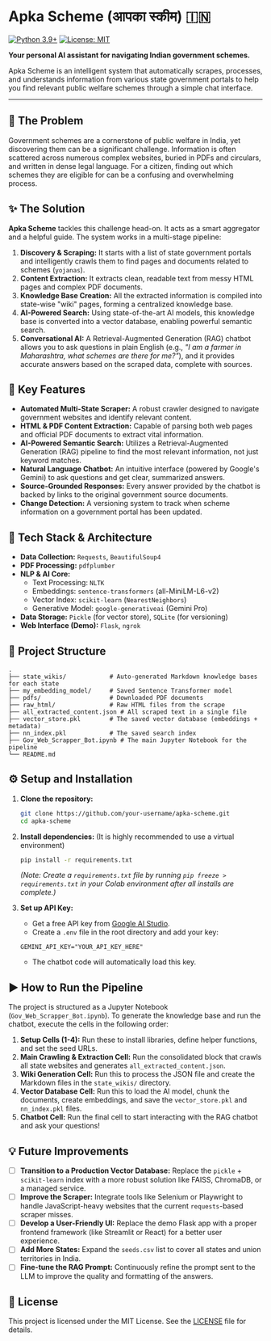 # Apka Scheme (आपका स्कीम) 🇮🇳

[![Python 3.9+](https://img.shields.io/badge/python-3.9+-blue.svg)](https://www.python.org/downloads/)
[![License: MIT](https://img.shields.io/badge/License-MIT-yellow.svg)](https://opensource.org/licenses/MIT)

**Your personal AI assistant for navigating Indian government schemes.**

Apka Scheme is an intelligent system that automatically scrapes, processes, and understands information from various state government portals to help you find relevant public welfare schemes through a simple chat interface.

---

## 🎯 The Problem

Government schemes are a cornerstone of public welfare in India, yet discovering them can be a significant challenge. Information is often scattered across numerous complex websites, buried in PDFs and circulars, and written in dense legal language. For a citizen, finding out which schemes they are eligible for can be a confusing and overwhelming process.

## ✨ The Solution

**Apka Scheme** tackles this challenge head-on. It acts as a smart aggregator and a helpful guide. The system works in a multi-stage pipeline:

1.  **Discovery & Scraping:** It starts with a list of state government portals and intelligently crawls them to find pages and documents related to schemes (`yojanas`).
2.  **Content Extraction:** It extracts clean, readable text from messy HTML pages and complex PDF documents.
3.  **Knowledge Base Creation:** All the extracted information is compiled into state-wise "wiki" pages, forming a centralized knowledge base.
4.  **AI-Powered Search:** Using state-of-the-art AI models, this knowledge base is converted into a vector database, enabling powerful semantic search.
5.  **Conversational AI:** A Retrieval-Augmented Generation (RAG) chatbot allows you to ask questions in plain English (e.g., *"I am a farmer in Maharashtra, what schemes are there for me?"*), and it provides accurate answers based on the scraped data, complete with sources.

## 🚀 Key Features

*   **Automated Multi-State Scraper:** A robust crawler designed to navigate government websites and identify relevant content.
*   **HTML & PDF Content Extraction:** Capable of parsing both web pages and official PDF documents to extract vital information.
*   **AI-Powered Semantic Search:** Utilizes a Retrieval-Augmented Generation (RAG) pipeline to find the most relevant information, not just keyword matches.
*   **Natural Language Chatbot:** An intuitive interface (powered by Google's Gemini) to ask questions and get clear, summarized answers.
*   **Source-Grounded Responses:** Every answer provided by the chatbot is backed by links to the original government source documents.
*   **Change Detection:** A versioning system to track when scheme information on a government portal has been updated.

## 🔧 Tech Stack & Architecture

*   **Data Collection:** `Requests`, `BeautifulSoup4`
*   **PDF Processing:** `pdfplumber`
*   **NLP & AI Core:**
    *   Text Processing: `NLTK`
    *   Embeddings: `sentence-transformers` (all-MiniLM-L6-v2)
    *   Vector Index: `scikit-learn` (`NearestNeighbors`)
    *   Generative Model: `google-generativeai` (Gemini Pro)
*   **Data Storage:** `Pickle` (for vector store), `SQLite` (for versioning)
*   **Web Interface (Demo):** `Flask`, `ngrok`

## 📁 Project Structure

```
.
├── state_wikis/            # Auto-generated Markdown knowledge bases for each state
├── my_embedding_model/     # Saved Sentence Transformer model
├── pdfs/                   # Downloaded PDF documents
├── raw_html/               # Raw HTML files from the scrape
├── all_extracted_content.json # All scraped text in a single file
├── vector_store.pkl        # The saved vector database (embeddings + metadata)
├── nn_index.pkl            # The saved search index
├── Gov_Web_Scrapper_Bot.ipynb # The main Jupyter Notebook for the pipeline
└── README.md
```

## ⚙️ Setup and Installation

1.  **Clone the repository:**
    ```bash
    git clone https://github.com/your-username/apka-scheme.git
    cd apka-scheme
    ```

2.  **Install dependencies:**
    (It is highly recommended to use a virtual environment)
    ```bash
    pip install -r requirements.txt
    ```
    *(Note: Create a `requirements.txt` file by running `pip freeze > requirements.txt` in your Colab environment after all installs are complete.)*

3.  **Set up API Key:**
    *   Get a free API key from [Google AI Studio](https://aistudio.google.com/).
    *   Create a `.env` file in the root directory and add your key:
      ```
      GEMINI_API_KEY="YOUR_API_KEY_HERE"
      ```
    *   The chatbot code will automatically load this key.

## ▶️ How to Run the Pipeline

The project is structured as a Jupyter Notebook (`Gov_Web_Scrapper_Bot.ipynb`). To generate the knowledge base and run the chatbot, execute the cells in the following order:

1.  **Setup Cells (1-4):** Run these to install libraries, define helper functions, and set the seed URLs.
2.  **Main Crawling & Extraction Cell:** Run the consolidated block that crawls all state websites and generates `all_extracted_content.json`.
3.  **Wiki Generation Cell:** Run this to process the JSON file and create the Markdown files in the `state_wikis/` directory.
4.  **Vector Database Cell:** Run this to load the AI model, chunk the documents, create embeddings, and save the `vector_store.pkl` and `nn_index.pkl` files.
5.  **Chatbot Cell:** Run the final cell to start interacting with the RAG chatbot and ask your questions!

## 💡 Future Improvements

-   [ ] **Transition to a Production Vector Database:** Replace the `pickle` + `scikit-learn` index with a more robust solution like FAISS, ChromaDB, or a managed service.
-   [ ] **Improve the Scraper:** Integrate tools like Selenium or Playwright to handle JavaScript-heavy websites that the current `requests`-based scraper misses.
-   [ ] **Develop a User-Friendly UI:** Replace the demo Flask app with a proper frontend framework (like Streamlit or React) for a better user experience.
-   [ ] **Add More States:** Expand the `seeds.csv` list to cover all states and union territories in India.
-   [ ] **Fine-tune the RAG Prompt:** Continuously refine the prompt sent to the LLM to improve the quality and formatting of the answers.

## 📜 License

This project is licensed under the MIT License. See the [LICENSE](LICENSE.md) file for details.
